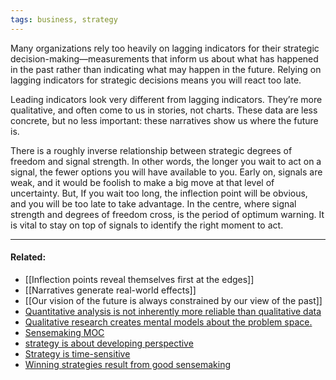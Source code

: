 ```yaml
---
tags: business, strategy
---
```


Many organizations rely too heavily on lagging indicators for their strategic decision-making—measurements that inform us about what has happened in the past rather than indicating what may happen in the future. Relying on lagging indicators for strategic decisions means you will react too late.

Leading indicators look very different from lagging indicators. They’re more qualitative, and often come to us in stories, not charts. These data are less concrete, but no less important: these narratives show us where the future is.

There is a roughly inverse relationship between strategic degrees of freedom and signal strength. In other words, the longer you wait to act on a signal, the fewer options you will have available to you. Early on, signals are weak, and it would be foolish to make a big move at that level of uncertainty. But, If you wait too long, the inflection point will be obvious, and you will be too late to take advantage. In the centre, where signal strength and degrees of freedom cross, is the period of optimum warning. It is vital to stay on top of signals to identify the right moment to act.

---

#### Related:

-   [[Inflection points reveal themselves first at the edges]]
-   [[Narratives generate real-world effects]]
-   [[Our vision of the future is always constrained by our view of the past]]
-   [Quantitative analysis is not inherently more reliable than qualitative data](https://publish.obsidian.md/mobydiction/notes/Quantitative+analysis+is+not+inherently+more+reliable+than+qualitative+data)
-   [Qualitative research creates mental models about the problem space.](https://publish.obsidian.md/mobydiction/notes/Qualitative+research+creates+mental+models+about+the+problem+space.)
-   [Sensemaking MOC](https://publish.obsidian.md/mobydiction/Sensemaking+MOC)
-   [strategy is about developing perspective](https://publish.obsidian.md/mobydiction/strategy+is+about+developing+perspective)
-   [Strategy is time-sensitive](https://publish.obsidian.md/mobydiction/notes/Strategy+is+time-sensitive)
-   [Winning strategies result from good sensemaking](https://publish.obsidian.md/mobydiction/notes/Winning+strategies+result+from+good+sensemaking)